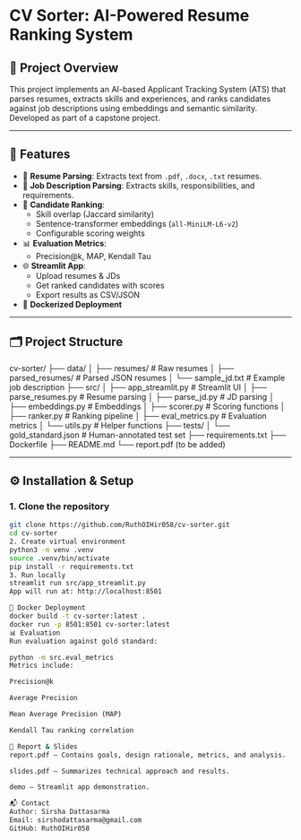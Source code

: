 # CV Sorter: AI-Powered Resume Ranking System

## 📌 Project Overview
This project implements an AI-based Applicant Tracking System (ATS) that parses resumes, extracts skills and experiences, and ranks candidates against job descriptions using embeddings and semantic similarity.  
Developed as part of a capstone project.

---

## 🚀 Features
- 📄 **Resume Parsing**: Extracts text from `.pdf`, `.docx`, `.txt` resumes.
- 📝 **Job Description Parsing**: Extracts skills, responsibilities, and requirements.
- 🤖 **Candidate Ranking**:
  - Skill overlap (Jaccard similarity)
  - Sentence-transformer embeddings (`all-MiniLM-L6-v2`)
  - Configurable scoring weights
- 📊 **Evaluation Metrics**:
  - Precision@k, MAP, Kendall Tau
- 🌐 **Streamlit App**:
  - Upload resumes & JDs
  - Get ranked candidates with scores
  - Export results as CSV/JSON
- 🐳 **Dockerized Deployment**

---

## 🗂️ Project Structure
cv-sorter/
├── data/
│ ├── resumes/ # Raw resumes
│ ├── parsed_resumes/ # Parsed JSON resumes
│ └── sample_jd.txt # Example job description
├── src/
│ ├── app_streamlit.py # Streamlit UI
│ ├── parse_resumes.py # Resume parsing
│ ├── parse_jd.py # JD parsing
│ ├── embeddings.py # Embeddings
│ ├── scorer.py # Scoring functions
│ ├── ranker.py # Ranking pipeline
│ ├── eval_metrics.py # Evaluation metrics
│ └── utils.py # Helper functions
├── tests/
│ └── gold_standard.json # Human-annotated test set
├── requirements.txt
├── Dockerfile
├── README.md
└── report.pdf (to be added)

---

## ⚙️ Installation & Setup

### 1. Clone the repository
```bash
git clone https://github.com/RuthOIHir058/cv-sorter.git
cd cv-sorter
2. Create virtual environment
python3 -m venv .venv
source .venv/bin/activate
pip install -r requirements.txt
3. Run locally
streamlit run src/app_streamlit.py
App will run at: http://localhost:8501

🐳 Docker Deployment
docker build -t cv-sorter:latest .
docker run -p 8501:8501 cv-sorter:latest
📊 Evaluation
Run evaluation against gold standard:

python -m src.eval_metrics
Metrics include:

Precision@k

Average Precision

Mean Average Precision (MAP)

Kendall Tau ranking correlation

📑 Report & Slides
report.pdf – Contains goals, design rationale, metrics, and analysis.

slides.pdf – Summarizes technical approach and results.

demo – Streamlit app demonstration.

📬 Contact
Author: Sirsha Dattasarma
Email: sirshodattasarma@gmail.com
GitHub: RuthOIHir058

